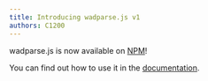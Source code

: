 ```yaml
---
title: Introducing wadparse.js v1
authors: C1200
---
```


wadparse.js is now available on [NPM](https://npmjs.com/package/wadparse.js)!

You can find out how to use it in the [documentation](/docs/installation).
